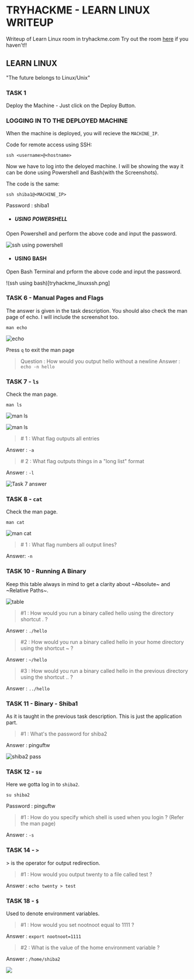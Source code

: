 # TRYHACKME - LEARN LINUX WRITEUP
Writeup of Learn Linux room in tryhackme.com
Try out the room [here](https://tryhackme.com/room/zthlinux) if you haven't!!

## LEARN LINUX
"The future belongs to Linux/Unix"

### TASK 1
Deploy the Machine - Just click on the Deploy Button.

### LOGGING IN TO THE DEPLOYED MACHINE
When the machine  is deployed, you will recieve the `MACHINE_IP`.

Code for remote access using SSH:

`ssh <username>@<hostname>`

Now we have to log into the deloyed machine. I will be showing the way it can be done using Powershell and Bash(with the Screenshots).

The code is the same:

`ssh shiba1@<MACHINE_IP>`

Password : shiba1

- ##### USING POWERSHELL

Open Powershell and perform the above code and input the password.

![ssh using powershell](tryhackme_psSSH.png)

- #### USING BASH

Open Bash Terminal and prform the above code and input the password.

!(ssh using bash)[tryhackme_linuxssh.png]

### TASK 6 - Manual Pages and Flags

The answer is given in the task description. You should also check the man page of echo. I will include the screenshot too.

`man echo`

![echo](tryhackme_task6man.png)

Press `q` to exit the man page

> Question : How would you output hello without a newline
Answer : `echo -n hello`

### TASK 7 - `ls`

Check the man page.

`man ls`

![man ls](tryhackme_task7man.png)

![man ls](tryhackme_task7man2.png)

> \# 1 : What flag outputs all entries

Answer : `-a`

> \# 2 : What flag outputs things in a "long list" format

Answer : `-l`

![Task 7 answer](tryhackme_task7.png)

### TASK 8 - `cat`

Check the man page.

`man cat`

![man cat](tryhackme_task8man.png)

> \# 1 : What flag numbers all output lines?

Answer: `-n`

### TASK 10 - Running A Binary

Keep this table always in mind to get a clarity about ~Absolute~ and ~Relative Paths~.

![table](tryhackme_task10res)

> \#1 : How would you run a binary called hello using the directory shortcut . ?

Answer : `./hello`

> \#2 : How would you run a binary called hello in your home directory using the shortcut ~ ?

Answer : `~/hello`

> \#3 : How would you run a binary called hello in the previous directory using the shortcut .. ?

Answer : `../hello`

### TASK 11 - Binary - Shiba1

As it is taught in the previous task description. This is just the application part.

> \#1 : What's the password for shiba2

Answer : pinguftw

![shiba2 pass](tryhackme_task11)

### TASK 12 - `su`

Here we gotta log in to `shiba2`.

`su shiba2` 

Password : pinguftw

> \#1 : How do you specify which shell is used when you login ? (Refer the man page)

Answer : `-s`

### TASK 14 - `>`

\> is the operator for output redirection.

> \#1 : How would you output twenty to a file called test ?

Answer : `echo twenty > test`

### TASK 18 - `$`

Used to denote environment variables.

> \#1 : How would you set nootnoot equal to 1111 ?

Answer : `export nootnoot=1111`

> \#2 : What is the value of the home environment variable ?

Answer : `/home/shiba2`

![](tryhackme_task18.png)















